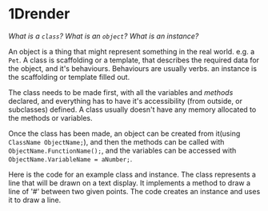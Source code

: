 # 1Drender

*What is a `class`? What is an `object`? What is an instance?*
 
An object is a thing that might represent something in the real world. e.g. a `Pet`. 
A class is scaffolding or a template, that describes the required data for the object, and it's behaviours. Behaviours are usually verbs. an instance is the scaffolding or template filled out. 

The class needs to be made first, with all the variables and *methods* declared, and everything has to have it's accessibility (from outside, or subclasses) defined. A class usually doesn't have any memory allocated to the methods or variables.

Once the class has been made, an object can be created from it(using `ClassName ObjectName;`), and then the methods can be called with `ObjectName.FunctionName();`,
and the variables can be accessed with `ObjectName.VariableName = aNumber;`.

Here is the code for an example class and instance. The class represents a line that will be drawn on a text display. It implements a method to draw a line of '#' between two given points. The code creates an instance and uses it to draw a line.
